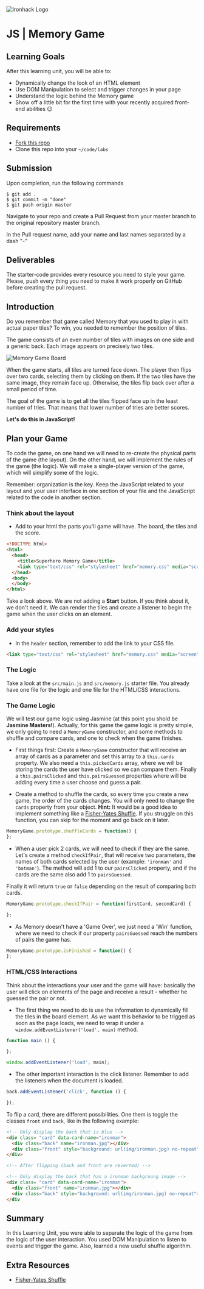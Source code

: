 ![Ironhack Logo](https://i.imgur.com/1QgrNNw.png)
# JS | Memory Game

## Learning Goals

After this learning unit, you will be able to:

- Dynamically change the look of an HTML element
- Use DOM Manipulation to select and trigger changes in your page
- Understand the logic behind the Memory game
- Show off a little bit for the first time with your recently acquired front-end abilities :wink:

## Requirements

- [Fork this repo](https://guides.github.com/activities/forking/)
- Clone this repo into your `~/code/labs`

## Submission

Upon completion, run the following commands
```
$ git add .
$ git commit -m "done"
$ git push origin master
```
Navigate to your repo and create a Pull Request from your master branch to the original repository master branch.

In the Pull request name, add your name and last names separated by a dash "-"

## Deliverables

The starter-code provides every resource you need to style your game. Please, push every thing you need to make it work properly on GitHub before creating the pull request.

## Introduction

Do you remember that game called Memory that you used to play in with actual paper tiles? To win, you needed to remember the position of tiles. 

The game consists of an even number of tiles with images on one side and a generic back. Each image appears on precisely two tiles.

![Memory Game Board](https://i.imgur.com/H6GLZGQ.jpg)

When the game starts, all tiles are turned face down. The player then flips over two cards, selecting them by clicking on them. If the two tiles have the same image, they remain face up. Otherwise, the tiles flip back over after a small period of time.

The goal of the game is to get all the tiles flipped face up in the least number of tries. That means that lower number of tries are better scores.

**Let's do this in JavaScript!**

## Plan your Game

To code the game, on one hand we will need to re-create the physical parts of the game (the layout). On the other hand, we will implement the rules of the game (the logic). We will make a single-player version of the game, which will simplify some of the logic.

Remember: organization is the key. Keep the JavaScript related to your layout and your user interface in one section of your file and the JavaScript related to the code in another section.

### Think about the layout

- Add to your html the parts you'll game will have. The board, the tiles and the score.

```html
<!DOCTYPE html>
<html>
  <head>
    <title>Superhero Memory Game</title>
    <link type="text/css" rel="stylesheet" href="memory.css" media="screen">
  </head>
  <body>
  </body>
</html>
```

Take a look above. We are not adding a **Start** button. If you think about it, we don't need it. We can render the tiles and create a listener to begin the game when the user clicks on an element. 

### Add your styles

- In the `header` section, remember to add the link to your CSS file.

```html
<link type="text/css" rel="stylesheet" href="memory.css" media="screen">
```

### The Logic

Take a look at the `src/main.js` and `src/memory.js` starter file. You already have one file for the logic and one file for the HTML/CSS interactions.

### The Game Logic

We will test our game logic using Jasmine (at this point you shold be **Jasmine Masters!**). Actually, for this game the game logic is pretty simple, we only going to need a `MemoryGame` constructor, and some methods to shuffle and compare cards, and one to check when the game finishes.

- First things first: Create a `MemoryGame` constructor that will receive an array of cards as a parameter and set this array to a `this.cards` property. We also need a `this.pickedCards` array, where we will be storing the cards the user have clicked so we can compare them. Finally a `this.pairsClicked` and `this.pairsGuessed` properties where will be adding every time a user choose and guess a pair.

- Create a method to shuffle the cards, so every time you create a new game, the order of the cards changes. You will only need to change the `cards` property from your object. **Hint:** It would be a good idea to implement something like a [Fisher-Yates Shuffle](https://en.wikipedia.org/wiki/Fisher%E2%80%93Yates_shuffle). If you struggle on this function, you can skip for the moment and go back on it later.

```javascript
MemoryGame.prototype.shuffleCards = function() {
};
```
- When a user pick 2 cards, we will need to check if they are the same. Let's create a method `checkIfPair`, that will receive two parameters, the names of both cards selected by the user (example: `'ironman'` and `'batman'`). The method will add 1 to our `pairsClicked` property, and if the cards are the same also add 1 to `pairsGuessed`.

Finally it will return `true` or `false` depending on the result of comparing both cards.

```javascript
MemoryGame.prototype.checkIfPair = function(firstCard, secondCard) {

};
```

- As Memory doesn't have a 'Game Over', we just need a 'Win' function, where we need to check if our property `pairsGuessed` reach the numbers of pairs the game has.

```javascript
MemoryGame.prototype.isFinished = function() {
};
```

### HTML/CSS Interactions

Think about the interactions your user and the game will have: basically the user will click on elements of the page and receive a result - whether he guessed the pair or not.

- The first thing we need to do is use the information to dynamically fill the tiles in the board element. As we want this behavior to be trigged as soon as the page loads, we need to wrap it under a `window.addEventListener('load', main)` method.

```javascript
function main () {

};

window.addEventListener('load', main);
```

- The other important interaction is the click listener. Remember to add the listeners when the document is loaded.

```javascript
back.addEventListener('click', function () {

});
```

To flip a card, there are different possibilities. One them is toggle the classes `front` and `back`, like in the following example:

```html
<!-- Only display the back that is blue -->
<div class= "card" data-card-name="ironman">
  <div class="back" name="ironman.jpg"></div>
  <div class="front" style="background: url(img/ironman.jpg) no-repeat"></div>
</div>

<!-- After flipping (back and front are reverted) -->

<!-- Only display the back that has a ironman backgroung image -->
<div class= "card" data-card-name="ironman">
  <div class="front" name="ironman.jpg"></div>
  <div class="back" style="background: url(img/ironman.jpg) no-repeat"></div>
</div
```

## Summary

In this Learning Unit, you were able to separate the logic of the game from the logic of the user interaction. You used DOM Manipulation to listen to events and trigger the game. Also, learned a new useful shuffle algorithm.

## Extra Resources

- [Fisher-Yates Shuffle](https://bost.ocks.org/mike/shuffle/)


